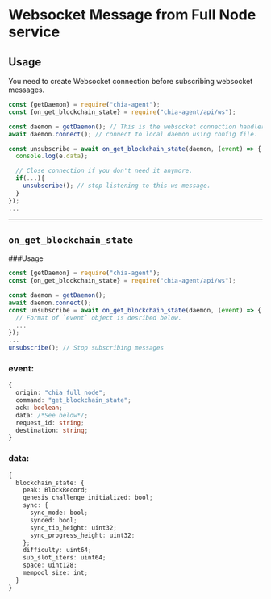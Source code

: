 # Websocket Message from Full Node service

## Usage
You need to create Websocket connection before subscribing websocket messages.
```js
const {getDaemon} = require("chia-agent");
const {on_get_blockchain_state} = require("chia-agent/api/ws");

const daemon = getDaemon(); // This is the websocket connection handler
await daemon.connect(); // connect to local daemon using config file.

const unsubscribe = await on_get_blockchain_state(daemon, (event) => {
  console.log(e.data);

  // Close connection if you don't need it anymore.
  if(...){
    unsubscribe(); // stop listening to this ws message.
  }
});
...
```

---

## `on_get_blockchain_state`
###Usage
```typescript
const {getDaemon} = require("chia-agent");
const {on_get_blockchain_state} = require("chia-agent/api/ws");

const daemon = getDaemon();
await daemon.connect();
const unsubscribe = await on_get_blockchain_state(daemon, (event) => {
  // Format of `event` object is desribed below.
  ...
});
...
unsubscribe(); // Stop subscribing messages
```

### event:
```typescript
{
  origin: "chia_full_node";
  command: "get_blockchain_state";
  ack: boolean;
  data: /*See below*/;
  request_id: string;
  destination: string;
}
```
### data:
```typescript
{
  blockchain_state: {
    peak: BlockRecord;
    genesis_challenge_initialized: bool;
    sync: {
      sync_mode: bool;
      synced: bool;
      sync_tip_height: uint32;
      sync_progress_height: uint32;
    };
    difficulty: uint64;
    sub_slot_iters: uint64;
    space: uint128;
    mempool_size: int;
  }
}
```
